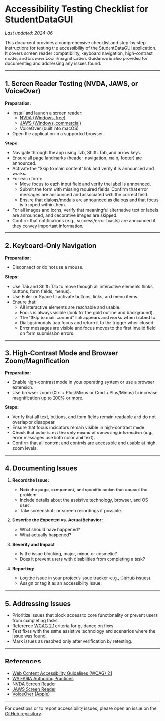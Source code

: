 # Accessibility Testing Checklist for StudentDataGUI

_Last updated: 2024-06_

This document provides a comprehensive checklist and step-by-step instructions for testing the accessibility of the StudentDataGUI application. It covers screen reader compatibility, keyboard navigation, high-contrast mode, and browser zoom/magnification. Guidance is also provided for documenting and addressing any issues found.

---

## 1. Screen Reader Testing (NVDA, JAWS, or VoiceOver)

**Preparation:**
- Install and launch a screen reader:
  - [NVDA (Windows, free)](https://www.nvaccess.org/download/)
  - [JAWS (Windows, commercial)](https://www.freedomscientific.com/Downloads/JAWS)
  - VoiceOver (built into macOS)
- Open the application in a supported browser.

**Steps:**
- Navigate through the app using Tab, Shift+Tab, and arrow keys.
- Ensure all page landmarks (header, navigation, main, footer) are announced.
- Activate the “Skip to main content” link and verify it is announced and works.
- For each form:
  - Move focus to each input field and verify the label is announced.
  - Submit the form with missing required fields. Confirm that error messages are announced and associated with the correct field.
  - Ensure that dialogs/modals are announced as dialogs and that focus is trapped within them.
- For all images and icons, verify that meaningful alternative text or labels are announced, and decorative images are skipped.
- Confirm that notifications (e.g., success/error toasts) are announced if they convey important information.

---

## 2. Keyboard-Only Navigation

**Preparation:**
- Disconnect or do not use a mouse.

**Steps:**
- Use Tab and Shift+Tab to move through all interactive elements (links, buttons, form fields, menus).
- Use Enter or Space to activate buttons, links, and menu items.
- Ensure that:
  - All interactive elements are reachable and usable.
  - Focus is always visible (look for the gold outline and background).
  - The “Skip to main content” link appears and works when tabbed to.
  - Dialogs/modals trap focus and return it to the trigger when closed.
  - Error messages are visible and focus moves to the first invalid field on form submission errors.

---

## 3. High-Contrast Mode and Browser Zoom/Magnification

**Preparation:**
- Enable high-contrast mode in your operating system or use a browser extension.
- Use browser zoom (Ctrl + Plus/Minus or Cmd + Plus/Minus) to increase magnification up to 200% or more.

**Steps:**
- Verify that all text, buttons, and form fields remain readable and do not overlap or disappear.
- Ensure that focus indicators remain visible in high-contrast mode.
- Check that color is not the only means of conveying information (e.g., error messages use both color and text).
- Confirm that all content and controls are accessible and usable at high zoom levels.

---

## 4. Documenting Issues

1. **Record the Issue:**
   - Note the page, component, and specific action that caused the problem.
   - Include details about the assistive technology, browser, and OS used.
   - Take screenshots or screen recordings if possible.

2. **Describe the Expected vs. Actual Behavior:**
   - What should have happened?
   - What actually happened?

3. **Severity and Impact:**
   - Is the issue blocking, major, minor, or cosmetic?
   - Does it prevent users with disabilities from completing a task?

4. **Reporting:**
   - Log the issue in your project’s issue tracker (e.g., GitHub Issues).
   - Assign or tag it as an accessibility issue.

---

## 5. Addressing Issues

- Prioritize issues that block access to core functionality or prevent users from completing tasks.
- Reference [WCAG 2.1](https://www.w3.org/WAI/standards-guidelines/wcag/) criteria for guidance on fixes.
- Test fixes with the same assistive technology and scenarios where the issue was found.
- Mark issues as resolved only after verification by retesting.

---

## References

- [Web Content Accessibility Guidelines (WCAG) 2.1](https://www.w3.org/WAI/standards-guidelines/wcag/)
- [WAI-ARIA Authoring Practices](https://www.w3.org/WAI/ARIA/apg/)
- [NVDA Screen Reader](https://www.nvaccess.org/)
- [JAWS Screen Reader](https://www.freedomscientific.com/Downloads/JAWS)
- [VoiceOver (Apple)](https://support.apple.com/en-us/HT204576)

---

For questions or to report accessibility issues, please open an issue on the [GitHub repository](https://github.com/mrhunsaker/StudentDataGUI/issues).